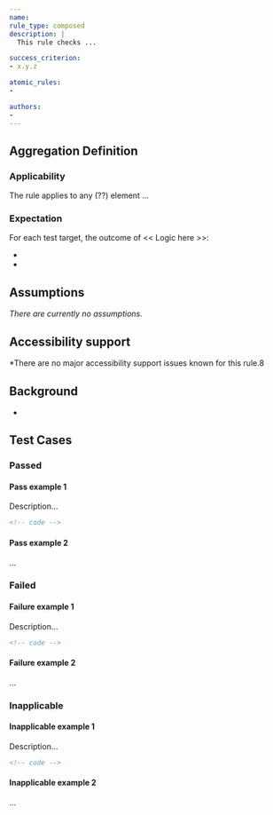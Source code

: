 ```yaml
---
name:
rule_type: composed
description: |
  This rule checks ...

success_criterion:
- x.y.z

atomic_rules:
- 

authors:
-
---
```


## Aggregation Definition

### Applicability

The rule applies to any (??) element ...

### Expectation

For each test target, the outcome of << Logic here >>:

- 
- 

## Assumptions

*There are currently no assumptions.*

## Accessibility support

*There are no major accessibility support issues known for this rule.8

## Background

- 


## Test Cases

### Passed

#### Pass example 1

Description...

```html
<!-- code -->
```

#### Pass example 2

...

### Failed

#### Failure example 1

Description...

```html
<!-- code -->
```

#### Failure example 2

...

### Inapplicable

#### Inapplicable example 1

Description...

```html
<!-- code -->
```

#### Inapplicable example 2

...
